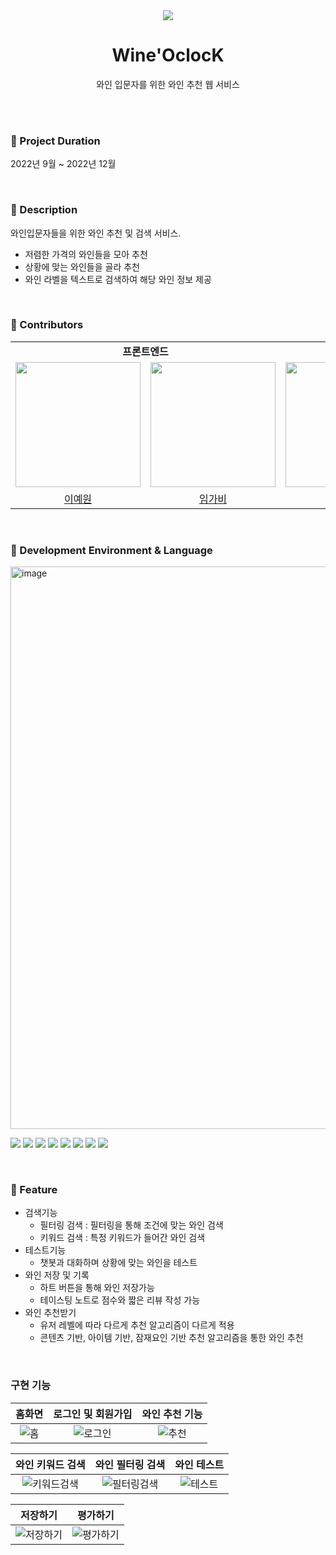<div align="center">
  <img src="https://github.com/Wine-O-clocK/.github/assets/80308473/74946730-1ffc-4498-b1fe-1073db07e187">
  <h1>Wine'OclocK</h1>
  <p> 와인 입문자를 위한 와인 추천 웹 서비스</p>
</div>

</br></br>

### 🍷 Project Duration 
2022년 9월 ~ 2022년 12월

</br>

### 🍷 Description
와인입문자들을 위한 와인 추천 및 검색 서비스.
- 저렴한 가격의 와인들을 모아 추천
- 상황에 맞는 와인들을 골라 추천
- 와인 라벨을 텍스트로 검색하여 해당 와인 정보 제공

</br>


### 🍷 Contributors
<table>
<!-- 팀 -->
  <tr>
    <td align="center" colspan="2"><strong>프론트엔드</strong></td>
    <td align="center" colspan="1"><strong>백엔드</strong></td>
  </tr>

<!-- 이미지 -->
  <tr>
    <!-- FE (예원) -->
    <td>
      <a href="https://github.com/yen001004">
        <img src="https://github.com/Wine-O-clocK/.github/assets/80308473/629d602d-09d8-4ce3-b036-dd7937f5a923" width="200px"/>
      </a>
    </td>
    <!-- BE (가비) -->
    <td>
      <a href="https://github.com/limgabi">
        <img src="https://github.com/Wine-O-clocK/.github/assets/80308473/3aa061e9-95c8-4d47-911c-520daa31008e" width="200px"/>
      </a>
    </td>
    <!-- BE (규리) -->
    <td>
      <a href="https://github.com/bnfkim">
        <img src="https://github.com/Wine-O-clocK/.github/assets/80308473/93a554a5-d8d5-44a2-9f16-140628e906e6" width="200px"/>
      </a>
    </td>
  </tr>

<!-- 팀원 이름 -->
  <tr>
    <!-- FE (예원) -->
    <td align="center">
        <a href="https://github.com/yen001004">이예원</a>
    </td>
    <!-- FE (가비) -->
    <td align="center">
        <a href="https://github.com/limgabi">임가비</a>
    </td>
    <!-- BE (규리) -->
    <td align="center">
        <a href="https://github.com/bnfkim">김규리</a>
    </td>
  </tr>
</table>


</br>

### 🍷 Development Environment & Language
<img width="900" alt="image" src="https://github.com/Wine-O-clocK/.github/assets/80308473/88343835-9258-4bc9-affd-1701f2c4bc9b">

<img src="https://img.shields.io/badge/Python-3766AB?style=flat-square&logo=Python&logoColor=white"/></a>
<img src="https://img.shields.io/badge/HTML5-E34F26?style=flat-square&logo=HTML5&logoColor=white"/></a> 
<img src="https://img.shields.io/badge/CSS3-1572B6?style=flat-square&logo=CSS3&logoColor=white"/></a>
<img src="https://img.shields.io/badge/JavaScript-F7DF1E?style=flat-square&logo=JavaScript&logoColor=white"/></a>
<img src="https://img.shields.io/badge/react-61DAFB?style=flat-square&logo=react&logoColor=black">
<img src="https://img.shields.io/badge/JAVA-007396?style=flat-square&logo=java&logoColor=white">
<img src="https://img.shields.io/badge/Spring-6DB33F?style=flat-square&logo=Spring&logoColor=white">
<img src="https://img.shields.io/badge/Amazon AWS-232F3E?style=flat-square&logo=Amazon%20AWS&logoColor=white"/></a>

</br>

### 🍷 Feature
- 검색기능
  - 필터링 검색 : 필터링을 통해 조건에 맞는 와인 검색
  - 키워드 검색 : 특정 키워드가 들어간 와인 검색
- 테스트기능
  - 챗봇과 대화하며 상황에 맞는 와인을 테스트
- 와인 저장 및 기록
  - 하트 버튼을 통해 와인 저장가능
  - 테이스팅 노트로 점수와 짧은 리뷰 작성 가능
- 와인 추천받기
  - 유저 레벨에 따라 다르게 추천 알고리즘이 다르게 적용
  - 콘텐츠 기반, 아이템 기반, 잠재요인 기반 추천 알고리즘을 통한 와인 추천

</br>




### 구현 기능

|홈화면|로그인 및 회원가입|와인 추천 기능|
|:---:|:---:|:---:|
|![홈](https://github.com/Wine-O-clocK/.github/assets/80308473/5c7b16ee-1e2b-430a-ae27-5d460f61a837)|![로그인](https://github.com/Wine-O-clocK/.github/assets/80308473/623561e7-e759-4bc0-9fbe-9f0518a66fe8)|![추천](https://github.com/Wine-O-clocK/.github/assets/80308473/5dfda215-2e2b-4d28-b77b-ca28500cd1f1)|

|와인 키워드 검색|와인 필터링 검색|와인 테스트|
|:---:|:---:|:---:|
|![키워드검색](https://github.com/Wine-O-clocK/.github/assets/80308473/4713b455-6ab8-4a50-af90-2521435b210d)|![필터링검색](https://github.com/Wine-O-clocK/.github/assets/80308473/1156f4f3-dccf-45a2-b5e4-ddf42556c6fa)|![테스트](https://github.com/Wine-O-clocK/.github/assets/80308473/251f1522-0a56-4f52-8fd3-bb56254f4540)|


|저장하기|평가하기|
|:---:|:---:|
|![저장하기](https://github.com/Wine-O-clocK/.github/assets/80308473/e7b7089f-baa3-4a4c-be09-201fe30144d7)|![평가하기](https://github.com/Wine-O-clocK/.github/assets/80308473/ff5edd41-cb51-4b70-8324-5f88fe1e590f)|

